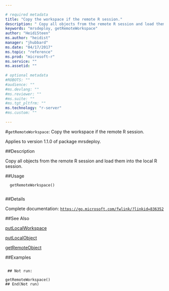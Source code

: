 ```yaml
--- 
 
# required metadata 
title: "Copy the workspace if the remote R session." 
description: " Copy all objects from the remote R session and load them into the local R session. " 
keywords: "mrsdeploy, getRemoteWorkspace" 
author: "HeidiSteen"
ms.author: "heidist" 
manager: "jhubbard" 
ms.date: "04/17/2017" 
ms.topic: "reference" 
ms.prod: "microsoft-r" 
ms.service: "" 
ms.assetid: "" 
 
# optional metadata 
#ROBOTS: "" 
#audience: "" 
#ms.devlang: "" 
#ms.reviewer: "" 
#ms.suite: "" 
#ms.tgt_pltfrm: "" 
ms.technology: "r-server" 
#ms.custom: "" 
 
--- 
```

 
 
 
 
 #`getRemoteWorkspace`: Copy the workspace if the remote R session.

 Applies to version 1.1.0 of package mrsdeploy.
 
 ##Description
 
Copy all objects from the remote R session and load them into the local R session.
 
 
 ##Usage

```   
  getRemoteWorkspace()
 
```
 
 ##Details
 
Complete documentation: [`https://go.microsoft.com/fwlink/?linkid=836352`](https://go.microsoft.com/fwlink/?linkid=836352)

 
 
 ##See Also
 
[putLocalWorkspace](putlocalworkspace.md)

[putLocalObject](putlocalobject.md)

[getRemoteObject](getremoteobject.md)
   
 ##Examples

 ```
   
  ## Not run:
 
getRemoteWorkspace()
 ## End(Not run) 
  
 
```
 
 
